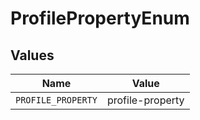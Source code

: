 # ProfilePropertyEnum


## Values

| Name               | Value              |
| ------------------ | ------------------ |
| `PROFILE_PROPERTY` | profile-property   |